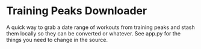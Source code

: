 Training Peaks Downloader
=========================
A quick way to grab a date range of workouts from training peaks and stash them locally so they can be converted or
whatever. See app.py for the things you need to change in the source.

